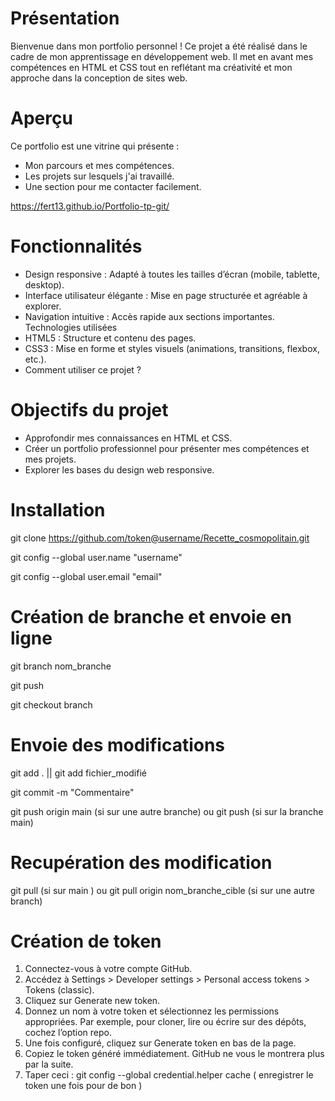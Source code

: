 # Présentation
Bienvenue dans mon portfolio personnel ! 
Ce projet a été réalisé dans le cadre de mon apprentissage en développement web. Il met en avant mes compétences en HTML et CSS tout en reflétant ma créativité et mon approche dans la conception de sites web.

# Aperçu
Ce portfolio est une vitrine qui présente :

- Mon parcours et mes compétences.
- Les projets sur lesquels j'ai travaillé.
- Une section pour me contacter facilement.

https://fert13.github.io/Portfolio-tp-git/

# Fonctionnalités
- Design responsive : Adapté à toutes les tailles d’écran (mobile, tablette, desktop).
- Interface utilisateur élégante : Mise en page structurée et agréable à explorer.
- Navigation intuitive : Accès rapide aux sections importantes.
Technologies utilisées
- HTML5 : Structure et contenu des pages.
- CSS3 : Mise en forme et styles visuels (animations, transitions, flexbox, etc.).
- Comment utiliser ce projet ?

# Objectifs du projet

- Approfondir mes connaissances en HTML et CSS.
- Créer un portfolio professionnel pour présenter mes compétences et mes projets.
- Explorer les bases du design web responsive.


# Installation
git clone https://github.com/token@username/Recette_cosmopolitain.git

git config --global user.name "username"

git config --global user.email "email"

# Création de branche et envoie en ligne
git branch nom_branche

git push

git checkout branch

# Envoie des modifications
git add . || git add fichier_modifié

git commit -m "Commentaire"

git push origin main (si sur une autre branche) ou git push (si sur la branche main)


# Recupération des modification
git pull (si sur main ) ou git pull origin nom_branche_cible (si sur une autre branch)

# Création de token 

1.	Connectez-vous à votre compte GitHub.
2.	Accédez à Settings > Developer settings > Personal access tokens > Tokens (classic).
3.	Cliquez sur Generate new token.
4.	Donnez un nom à votre token et sélectionnez les permissions appropriées. Par exemple, pour cloner, lire ou écrire sur des dépôts, cochez l’option repo.
5.	Une fois configuré, cliquez sur Generate token en bas de la page.
6.	Copiez le token généré immédiatement. GitHub ne vous le montrera plus par la suite.
7. Taper ceci : git config --global credential.helper cache ( enregistrer le token une fois pour de bon )
